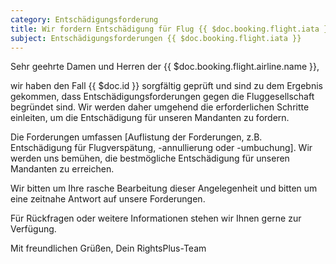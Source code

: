 ```yaml
---
category: Entschädigungsforderung
title: Wir fordern Entschädigung für Flug {{ $doc.booking.flight.iata }}!
subject: Entschädigungsforderungen {{ $doc.booking.flight.iata }}
---
```


Sehr geehrte Damen und Herren der {{ $doc.booking.flight.airline.name }},

wir haben den Fall {{ $doc.id }} sorgfältig geprüft und sind zu dem Ergebnis gekommen, dass Entschädigungsforderungen gegen die Fluggesellschaft begründet sind. Wir werden daher umgehend die erforderlichen Schritte einleiten, um die Entschädigung für unseren Mandanten zu fordern.

Die Forderungen umfassen [Auflistung der Forderungen, z.B. Entschädigung für Flugverspätung, -annullierung oder -umbuchung]. Wir werden uns bemühen, die bestmögliche Entschädigung für unseren Mandanten zu erreichen.

Wir bitten um Ihre rasche Bearbeitung dieser Angelegenheit und bitten um eine zeitnahe Antwort auf unsere Forderungen.

Für Rückfragen oder weitere Informationen stehen wir Ihnen gerne zur Verfügung.

Mit freundlichen Grüßen,
Dein RightsPlus-Team
